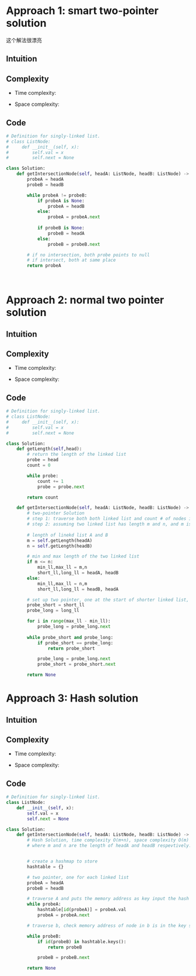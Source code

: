 # Approach 1: smart two-pointer solution 
<!-- Describe your approach to solving the problem. -->
这个解法很漂亮

## Intuition
<!-- Describe your first thoughts on how to solve this problem. -->


## Complexity
- Time complexity:
<!-- Add your time complexity here, e.g. $$O(n)$$ -->

- Space complexity:
<!-- Add your space complexity here, e.g. $$O(n)$$ -->

## Code
```python
# Definition for singly-linked list.
# class ListNode:
#     def __init__(self, x):
#         self.val = x
#         self.next = None

class Solution:
    def getIntersectionNode(self, headA: ListNode, headB: ListNode) -> Optional[ListNode]:
        probeA = headA
        probeB = headB

        while probeA != probeB:
            if probeA is None:
                probeA = headB
            else:
                probeA = probeA.next
            
            if probeB is None:
                probeB = headA
            else:
                probeB = probeB.next

        # if no intersection, both probe points to null
        # if intersect, both at same place
        return probeA
            
            
```



# Approach 2: normal two pointer solution
<!-- Describe your approach to solving the problem. -->

## Intuition
<!-- Describe your first thoughts on how to solve this problem. -->


## Complexity
- Time complexity:
<!-- Add your time complexity here, e.g. $$O(n)$$ -->

- Space complexity:
<!-- Add your space complexity here, e.g. $$O(n)$$ -->

## Code
```python
# Definition for singly-linked list.
# class ListNode:
#     def __init__(self, x):
#         self.val = x
#         self.next = None

class Solution:
    def getLength(self,head):
        # return the length of the linked list
        probe = head
        count = 0

        while probe:
            count += 1
            probe = probe.next

        return count

    def getIntersectionNode(self, headA: ListNode, headB: ListNode) -> Optional[ListNode]:
        # two-pointer Solution
        # step 1: traverse both both linked list and count # of nodes in both
        # step 2: assuming two linked list has length m and n, and m is the smaller one. compare the shorter linked list n nodes, with the last n nodes of the linked list with length m
        
        # length of linekd list A and B  
        m = self.getLength(headA)
        n = self.getLength(headB)

        # min and max length of the two linked list
        if m <= n:
            min_ll,max_ll = m,n
            short_ll,long_ll = headA, headB
        else:
            min_ll,max_ll = n,m
            short_ll,long_ll = headB, headA

        # set up two pointer, one at the start of shorter linked list, another one max-min away from the start position of the longer linked list
        probe_short = short_ll
        probe_long = long_ll

        for i in range(max_ll - min_ll):
            probe_long = probe_long.next
        
        while probe_short and probe_long:
            if probe_short == probe_long:
                return probe_short

            probe_long = probe_long.next
            probe_short = probe_short.next

        return None
```

# Approach 3: Hash solution
<!-- Describe your approach to solving the problem. -->

## Intuition
<!-- Describe your first thoughts on how to solve this problem. -->


## Complexity
- Time complexity:
<!-- Add your time complexity here, e.g. $$O(n)$$ -->

- Space complexity:
<!-- Add your space complexity here, e.g. $$O(n)$$ -->

## Code
```python
# Definition for singly-linked list.
class ListNode:
    def __init__(self, x):
        self.val = x
        self.next = None

class Solution:
    def getIntersectionNode(self, headA: ListNode, headB: ListNode) -> Optional[ListNode]:
        # Hash Solution, time complexity O(m+n), space complexity O(m)
        # where m and n are the length of headA and headB respevtively.


        # create a hashmap to store
        hashtable = {}

        # two pointer, one for each linked list
        probeA = headA
        probeB = headB

        # traverse A and puts the memory address as key input the hash
        while probeA:
            hashtable[id(probeA)] = probeA.val        
            probeA = probeA.next

        # traverse b, check memory address of node in b is in the key space of the hash

        while probeB:
            if id(probeB) in hashtable.keys():
                return probeB

            probeB = probeB.next

        return None            
```

